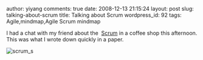 author: yiyang
comments: true
date: 2008-12-13 21:15:24
layout: post
slug: talking-about-scrum
title: Talking about Scrum
wordpress_id: 92
tags: Agile,mindmap,Agile Scrum mindmap

I had a chat with my friend about the  [Scrum](http://en.wikipedia.org/wiki/Scrum_(development)) in a coffee shop this afternoon. This was what I wrote down quickly in a paper.

![scrum_s](/wp-content/uploads/2008/12/scrum_s.jpg)
